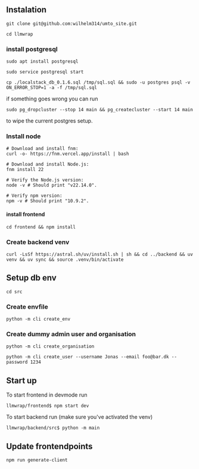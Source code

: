 ## Instalation

`git clone git@github.com:wilhelm314/umto_site.git`

`cd llmwrap`

### install postgresql

`sudo apt install postgresql`

`sudo service postgresql start`

`cp ./localstack_db_0.1.6.sql /tmp/sql.sql && sudo -u postgres psql -v ON_ERROR_STOP=1 -a -f /tmp/sql.sql`

if something goes wrong you can run

`sudo pg_dropcluster --stop 14 main && pg_createcluster --start 14 main`

to wipe the current postgres setup.

### Install node

```
# Download and install fnm:
curl -o- https://fnm.vercel.app/install | bash

# Download and install Node.js:
fnm install 22

# Verify the Node.js version:
node -v # Should print "v22.14.0".

# Verify npm version:
npm -v # Should print "10.9.2".
```

#### install frontend

`cd frontend && npm install`

### Create backend venv
`curl -LsSf https://astral.sh/uv/install.sh | sh && cd ../backend && uv venv && uv sync && source .venv/bin/activate`

## Setup db env

`cd src`

### Create envfile

`python -m cli create_env`

### Create dummy admin user and organisation

`python -m cli create_organisation`

`python -m cli create_user --username Jonas --email foo@bar.dk --password 1234`

## Start up

To start frontend in devmode run

`llmwrap/frontend$ npm start dev`

To start backend run (make sure you've activated the venv)

`llmwrap/backend/src$ python -m main`

## Update frontendpoints

`npm run generate-client`

